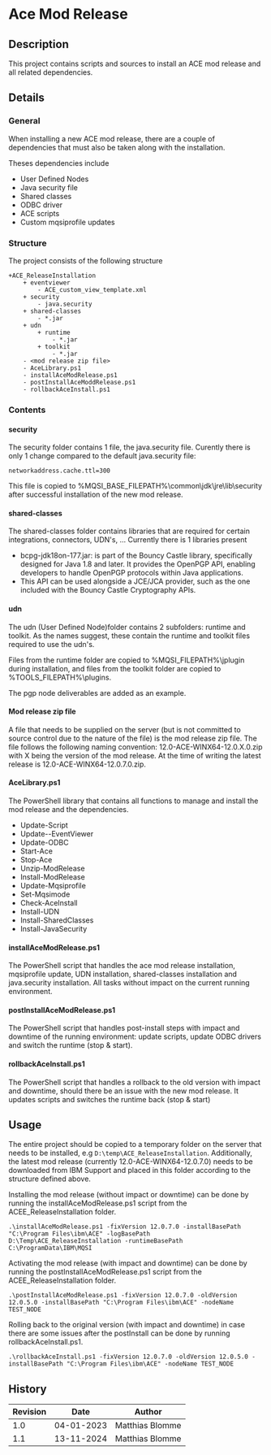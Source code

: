 # Ace Mod Release

## Description
This project contains scripts and sources to install an ACE mod release and all related dependencies.

## Details
### General
When installing a new ACE mod release, there are a couple of dependencies that must also be taken along with the installation.

Theses dependencies include
- User Defined Nodes
- Java security file
- Shared classes
- ODBC driver
- ACE scripts
- Custom mqsiprofile updates


### Structure
The project consists of the following structure
```
+ACE_ReleaseInstallation
	+ eventviewer
		- ACE_custom_view_template.xml
    + security
        - java.security
    + shared-classes
        - *.jar
    + udn
        + runtime
            - *.jar
        + toolkit
            - *.jar
    - <mod release zip file>
    - AceLibrary.ps1
    - installAceModRelease.ps1
    - postInstallAceModdRelease.ps1
    - rollbackAceInstall.ps1
```

### Contents
#### security
The security folder contains 1 file, the java.security file. Curently there is only 1 change compared to the default
java.security file:

`networkaddress.cache.ttl=300`

This file is copied to %MQSI_BASE_FILEPATH%\common\jdk\jre\lib\security after successful installation of the new mod
release.

#### shared-classes
The shared-classes folder contains libraries that are required for certain integrations, connectors, UDN's, ...
Currently there is 1 libraries present
- bcpg-jdk18on-177.jar:  is part of the Bouncy Castle library, specifically designed for Java 1.8 and later. 
It provides the OpenPGP API, enabling developers to handle OpenPGP protocols within Java applications. 
- This API can be used alongside a JCE/JCA provider, such as the one included with the Bouncy Castle Cryptography APIs.

#### udn
The udn (User Defined Node)folder contains 2 subfolders: runtime and toolkit. As the names suggest, these contain the runtime and toolkit
files required to use the udn's.

Files from the runtime folder are copied to %MQSI_FILEPATH%\jplugin during installation, and files from the toolkit
folder are copied to %TOOLS_FILEPATH%\plugins.

The pgp node deliverables are added as an example.

#### Mod release zip file
A file that needs to be supplied on the server (but is not committed to source control due to the nature of the file)
is the mod release zip file. The file follows the following naming convention: 12.0-ACE-WINX64-12.0.X.0.zip with X being
the version of the mod release. At the time of writing the latest release is 12.0-ACE-WINX64-12.0.7.0.zip.

#### AceLibrary.ps1
The PowerShell library that contains all functions to manage and install the mod release and the dependencies.
- Update-Script
- Update--EventViewer
- Update-ODBC
- Start-Ace
- Stop-Ace
- Unzip-ModRelease
- Install-ModRelease
- Update-Mqsiprofile
- Set-Mqsimode
- Check-AceInstall
- Install-UDN
- Install-SharedClasses
- Install-JavaSecurity

#### installAceModRelease.ps1
The PowerShell script that handles the ace mod release installation, mqsiprofile update, UDN installation,
shared-classes installation and java.security installation. All tasks without impact on the current running environment.

#### postInstallAceModRelease.ps1
The PowerShell script that handles post-install steps with impact and downtime of the running environment: update scripts,
update ODBC drivers and switch the runtime (stop & start).

#### rollbackAceInstall.ps1
The PowerShell script that handles a rollback to the old version with impact and downtime, should there be an issue with
the new mod release. It updates scripts and switches the runtime back (stop & start)

## Usage
The entire project should be copied to a temporary folder on the server that needs to be installed, e.g
`D:\temp\ACE_ReleaseInstallation`.
Additionally, the latest mod release (currently 12.0-ACE-WINX64-12.0.7.0) needs to be downloaded from IBM Support
and placed in this folder according to the structure defined above.

Installing the mod release (without impact or downtime) can be done by running the installAceModRelease.ps1 script from
the ACEE_ReleaseInstallation folder.

`.\installAceModRelease.ps1 -fixVersion 12.0.7.0 -installBasePath "C:\Program Files\ibm\ACE" -logBasePath D:\Temp\ACE_ReleaseInstallation -runtimeBasePath C:\ProgramData\IBM\MQSI`

Activating the mod release (with impact and downtime) can be done by running the postInstallAceModRelease.ps1 script from
the ACEE_ReleaseInstallation folder.

`.\postInstallAceModRelease.ps1 -fixVersion 12.0.7.0 -oldVersion 12.0.5.0 -installBasePath "C:\Program Files\ibm\ACE" -nodeName TEST_NODE`

Rolling back to the original version (with impact and downtime) in case there are some issues after the postInstall can
be done by running rollbackAceInstall.ps1.

`.\rollbackAceInstall.ps1 -fixVersion 12.0.7.0 -oldVersion 12.0.5.0 -installBasePath "C:\Program Files\ibm\ACE" -nodeName TEST_NODE`

## History

| Revision | Date       | Author          |
|----------|------------|-----------------|
| 1.0      | 04-01-2023 | Matthias Blomme |
| 1.1      | 13-11-2024 | Matthias Blomme |
